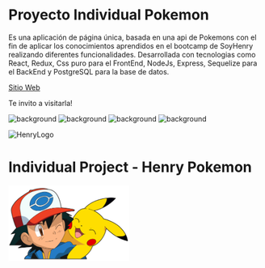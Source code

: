 <h1>Proyecto Individual Pokemon</h1>
<p>Es una aplicación de página única, basada en una api de Pokemons con el fin de aplicar los conocimientos aprendidos en el bootcamp de SoyHenry realizando diferentes funcionalidades.
Desarrollada con tecnologias como React, Redux, Css puro para el FrontEnd, NodeJs, Express, Sequelize para el BackEnd y PostgreSQL para la base de datos.</p>
 <a href="https://henry-pi-pokemon-theta.vercel.app/" rel="noopener noreferrer" target="_blank">Sitio Web</a>
 <p>Te invito a visitarla!</p>
<img src="https://github.com/Tdibacco17/App-Proyecto-Individual-/blob/main/Imagenes/PiDogs.jpg" alt="background" width="500px" height="250px"/>
<img src="https://github.com/Tdibacco17/App-Proyecto-Individual-/blob/main/Imagenes/PiDogs2.png" alt="background" width="500px" height="250px"/>
<img src="https://github.com/Tdibacco17/App-Proyecto-Individual-/blob/main/Imagenes/PiDogs3.png" alt="background" width="500px" height="250px"/>
<img src="https://github.com/Tdibacco17/App-Proyecto-Individual-/blob/main/Imagenes/PiDogs4.png" alt="background" width="500px" height="250px"/>

![HenryLogo](https://d31uz8lwfmyn8g.cloudfront.net/Assets/logo-henry-white-lg.png)

# Individual Project - Henry Pokemon

<img height="150" src="./pokemon.png" />
